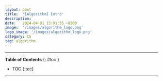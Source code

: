 ```yaml
---
layout: post
title:  '[Algorithm] Intro'
description: 
date:   2024-04-01 15:01:35 +0300
image:  '/images/algorithm_logo.png'
logo_image: '/images/algorithm_logo.png'
category: CS
tag: algorithm
---
```


---
**Table of Contents**
{: #toc }
*  TOC
{:toc}

---
